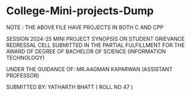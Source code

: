 # College-Mini-projects-Dump
NOTE : THE ABOVE FILE HAVE PROJECTS IN BOTH C AND CPP 
   

SESSION 2024-25
MINI PROJECT SYNOPSIS
ON
STUDENT GRIEVANCE REDRESSAL CELL
SUBMITTED IN THE PARTIAL FULFILLMENT FOR THE AWARD OF DEGREE OF
BACHELOR OF SCIENCE (INFORMATION TECHNOLOGY)

	

UNDER THE GUIDANCE OF: MR.AAGMAN KAPARWAN (ASSISTANT PROFESSOR)               
                            
SUBMITTED BY: YATHARTH BHATT ( ROLL NO 47 )
